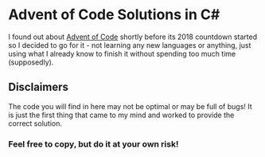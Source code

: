# Advent of Code Solutions in C#

I found out about [Advent of Code](https://adventofcode.com) shortly before its 2018 countdown started so I decided 
to go for it - not learning any new languages or anything, just using what I already know to finish it 
without spending too much time (supposedly).

## Disclaimers

The code you will find in here may not be optimal or may be full of bugs! It is just the first thing that came
to my mind and worked to provide the correct solution.

### Feel free to copy, but do it at your own risk!
